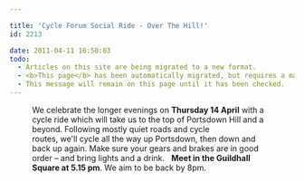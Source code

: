 ```yaml
---

title: 'Cycle Forum Social Ride - Over The Hill!'
id: 2213

date: 2011-04-11 16:50:03
todo:
  - Articles on this site are being migrated to a new format.
  - <b>This page</b> has been automatically migrated, but requires a manual check-&amp;-tune to ensure the format and links all work as expected.
  - This message will remain on this page until it has been checked.
---
```


<figure id="attachment_2216" align="alignright" width="210" caption="Portsdown Hill"][![Portsdown Hill](http://www.pompeybug.co.uk/wp-content/uploads/2011/04/Portsdown-Hill-300x225.jpg "Portsdown Hill")](http://www.pompeybug.co.uk/wp-content/uploads/2011/04/Portsdown-Hill.jpg)</figure>

We celebrate the longer evenings on **Thursday 14 April** with a cycle ride which will take us to the top of Portsdown Hill and a beyond. Following mostly quiet roads and cycle routes, we'll cycle all the way up Portsdown, then down and back up again. Make sure your gears and brakes are in good order – and bring lights and a drink.   **Meet in the Guildhall Square at 5.15 pm**. We aim to be back by 8pm.